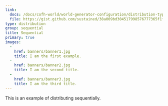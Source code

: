 ```yaml
---
link:
  docs: /docs/cofh-world/world-generator-configuration/distribution-types/sequential/
  file: https://gist.github.com/sustained/38a009bd304517998576777365f1ff89/raw/f4806019dee93e0fcfcd4701dbdde8b6d711e7a7/sequential_example.json
type: distribution
group: sequential
title: Sequential
primary: true
images:
  -
    href: banners/banner1.jpg
    title: I am the first example.
  -
    href: banners/banner2.jpg
    title: I am the second title.
  -
    href: banners/banner3.jpg
    title: I am the third title.
---
```


This is an example of distributing sequentially.
